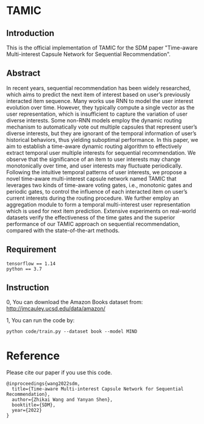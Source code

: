 

# TAMIC

## Introduction
This is the official implementation of TAMIC for the SDM paper "Time-aware Multi-interest Capsule Network for Sequential Recommendation". 


## Abstract
In recent years, sequential recommendation has been widely
researched, which aims to predict the next item of interest
based on user’s previously interacted item sequence. Many
works use RNN to model the user interest evolution over
time. However, they typically compute a single vector as the
user representation, which is insufficient to capture the variation of user diverse interests. Some non-RNN models employ the dynamic routing mechanism to automatically vote
out multiple capsules that represent user’s diverse interests,
but they are ignorant of the temporal information of user’s
historical behaviors, thus yielding suboptimal performance.
In this paper, we aim to establish a time-aware dynamic
routing algorithm to effectively extract temporal user multiple interests for sequential recommendation. We observe
that the significance of an item to user interests may change
monotonically over time, and user interests may fluctuate
periodically. Following the intuitive temporal patterns of
user interests, we propose a novel time-aware multi-interest
capsule network named TAMIC that leverages two kinds of
time-aware voting gates, i.e., monotonic gates and periodic
gates, to control the influence of each interacted item on
user’s current interests during the routing procedure. We
further employ an aggregation module to form a temporal
multi-interest user representation which is used for next item
prediction. Extensive experiments on real-world datasets
verify the effectiveness of the time gates and the superior
performance of our TAMIC approach on sequential recommendation, compared with the state-of-the-art methods.

## Requirement

```
tensorflow == 1.14
python == 3.7
```

## Instruction
0, You can download the Amazon Books dataset from:
http://jmcauley.ucsd.edu/data/amazon/

1, You can run the code by: 

```
python code/train.py --dataset book --model MIND
```


# Reference

Please cite our paper if you use this code.

```
@inproceedings{wang2022sdm,
  title={Time-aware Multi-interest Capsule Network for Sequential Recommendation},
  author={Zhikai Wang and Yanyan Shen},
  booktitle={SDM},
  year={2022}
}
```
